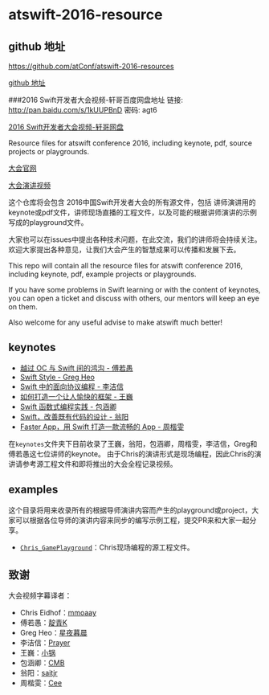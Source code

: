 # atswift-2016-resource
## github 地址
https://github.com/atConf/atswift-2016-resources

[github 地址](https://github.com/atConf/atswift-2016-resources)

###2016 Swift开发者大会视频-轩哥百度网盘地址
链接: http://pan.baidu.com/s/1kUUPBnD 密码: agt6

[2016 Swift开发者大会视频-轩哥网盘](http://pan.baidu.com/s/1kUUPBnD)

Resource files for atswift conference 2016, including keynote, pdf, source projects or playgrounds.

[大会官网](http://atswift.io)

[大会演讲视频](http://www.bilibili.com/video/av4212609/)

这个仓库将会包含 2016中国Swift开发者大会的所有源文件，包括 讲师演讲用的keynote或pdf文件，讲师现场直播的工程文件，以及可能的根据讲师演讲的示例写成的playground文件。

大家也可以在issues中提出各种技术问题，在此交流，我们的讲师将会持续关注。  
欢迎大家提出各种意见，让我们大会产生的智慧成果可以传播和发展下去。

This repo will contain all the resource files for atswift conference 2016, including keynote, pdf, example projects or playgrounds.

If you have some problems in Swift learning or with the content of keynotes, you can open a ticket and discuss with others, our mentors will keep an eye on them.

Also welcome for any useful advise to make atswift much better! 

## keynotes

* [越过 OC 与 Swift 间的鸿沟 - 傅若愚](https://github.com/atConf/atswift-2016-resources/raw/master/keynotes/%E5%82%85%E8%8B%A5%E6%84%9A_A%20Brief%20Immersion.key)
* [Swift Style - Greg Heo](https://github.com/atConf/atswift-2016-resources/raw/master/keynotes/Greg%20Heo_Swift%20Style.key)
* [Swift 中的面向协议编程 - 李洁信](https://github.com/atConf/atswift-2016-resources/blob/master/keynotes/%E6%9D%8E%E6%B4%81%E4%BF%A1_Pop%20in%20Swift.pdf)
* [如何打造一个让人愉快的框架 - 王巍](https://github.com/atConf/atswift-2016-resources/blob/master/keynotes/%E7%8E%8B%E5%B7%8D_%E5%A6%82%E4%BD%95%E6%89%93%E9%80%A0%E4%B8%80%E4%B8%AA%E8%AE%A9%E4%BA%BA%E6%84%89%E5%BF%AB%E7%9A%84%E6%A1%86%E6%9E%B6.pdf)
* [Swift 函数式编程实践 - 包涵卿](https://github.com/atConf/atswift-2016-resources/blob/master/keynotes/%E5%8C%85%E6%B6%B5%E5%8D%BF_Functional%20Programming.pdf)
* [Swift，改善既有代码的设计 - 翁阳](https://github.com/atConf/atswift-2016-resources/raw/master/keynotes/%E7%BF%81%E9%98%B3_Swift%E6%94%B9%E5%96%84%E6%97%A2%E6%9C%89%E4%BB%A3%E7%A0%81%E7%9A%84%E8%AE%BE%E8%AE%A1.key)
* [Faster App，用 Swift 打造一款流畅的 App - 周楷雯](https://github.com/atConf/atswift-2016-resources/tree/master/keynotes/%E5%91%A8%E6%A5%B7%E9%9B%AF_Faster%20iOS%20App.key)

在`keynotes`文件夹下目前收录了王巍，翁阳，包涵卿，周楷雯，李洁信，Greg和傅若愚这七位讲师的keynote。 由于Chris的演讲形式是现场编程，因此Chris的演讲请参考源工程文件和即将推出的大会全程记录视频。

## examples

这个目录将用来收录所有的根据导师演讲内容而产生的playground或project，大家可以根据各位导师的演讲内容来同步的编写示例工程，提交PR来和大家一起分享。

* [`Chris_GamePlayground`](https://github.com/atConf/atswift-2016-resources/tree/master/examples/Chris_GamePlayground)：Chris现场编程的源工程文件。

## 致谢

大会视频字幕译者：

- Chris Eidhof：[mmoaay](http://mmoaay.photo/)
- 傅若愚：[靛青K](http://blog.dianqk.org/)
- Greg Heo：[星夜暮晨](http://www.jianshu.com/users/ef1058d2d851)
- 李洁信：[Prayer](http://www.futantan.com)
- 王巍：[小锅](http://www.swiftyper.com)
- 包涵卿：[CMB](https://github.com/chenmingbiao)
- 翁阳：[saitjr](http://www.saitjr.com)
- 周楷雯：[Cee](https://github.com/Cee)
